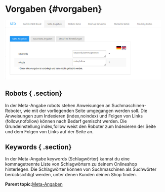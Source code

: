 # Vorgaben {#vorgaben}

![](Bilder/Abb049_voreingestellteMetaAngaben.png "Voreingestellte Meta-Angaben")

## Robots { .section}

In der Meta-Angabe robots stehen Anweisungen an Suchmaschinen-Roboter, wie mit der vorliegenden Seite umgegangen werden soll. Die Anweisungen zum Indexieren \(index,noindex\) und Folgen von Links \(follow,nofollow\) können nach Bedarf gemischt werden. Die Grundeinstellung index,follow weist den Roboter zum Indexieren der Seite und dem Folgen von Links auf der Seite an.

## Keywords { .section}

In der Meta-Angabe keywords \(Schlagwörter\) kannst du eine kommagetrennte Liste von Schlagwörtern zu deinem Onlineshop hinterlegen. Die Schlagwörter können von Suchmaschinen als Suchwörter berücksichtigt werden, unter denen Kunden deinen Shop finden.

**Parent topic:**[Meta-Angaben](5_2_Meta_Angaben.md)

